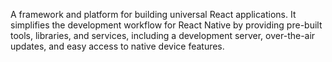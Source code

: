 A framework and platform for building universal React applications. It simplifies the development workflow for React Native by providing pre-built tools, libraries, and services, including a development server, over-the-air updates, and easy access to native device features.
